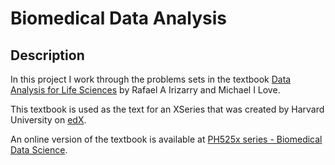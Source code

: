 # Biomedical Data Analysis

## Description
In this project I work through the problems sets in the textbook [Data Analysis for Life Sciences](https://leanpub.com/dataanalysisforthelifesciences/) by Rafael A Irizarry and Michael I Love.

This textbook is used as the text for an XSeries that was created by Harvard University on [edX](https://www.edx.org/0). 

An online version of the textbook is available at [PH525x series - Biomedical Data Science](http://genomicsclass.github.io/book/). 
